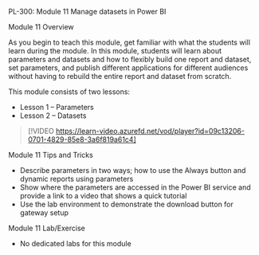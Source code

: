 

PL-300: Module 11 Manage datasets in Power BI 

Module 11 Overview 

As you begin to teach this module, get familiar with what the students will learn during the module. In this module, students will learn about parameters and datasets and how to flexibly build one report and dataset, set parameters, and publish different applications for different audiences without having to rebuild the entire report and dataset from scratch.  

This module consists of two lessons: 

- Lesson 1 – Parameters 
- Lesson 2 – Datasets 

> [!VIDEO https://learn-video.azurefd.net/vod/player?id=09c13206-0701-4829-85e8-3a6f819a61c4] 

Module 11 Tips and Tricks 

- Describe parameters in two ways; how to use the Always button and dynamic reports using parameters 
- Show where the parameters are accessed in the Power BI service and provide a link to a video that shows a quick tutorial 
- Use the lab environment to demonstrate the download button for gateway setup 

Module 11 Lab/Exercise 

- No dedicated labs for this module  
